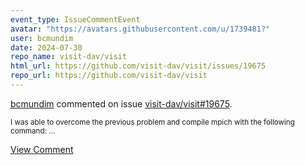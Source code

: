 ```yaml
---
event_type: IssueCommentEvent
avatar: "https://avatars.githubusercontent.com/u/1739481?"
user: bcmundim
date: 2024-07-30
repo_name: visit-dav/visit
html_url: https://github.com/visit-dav/visit/issues/19675
repo_url: https://github.com/visit-dav/visit
---
```


<a href='https://github.com/bcmundim' target='_blank'>bcmundim</a> commented on issue <a href='https://github.com/visit-dav/visit/issues/19675' target='_blank'>visit-dav/visit#19675</a>.

<small>I was able to overcome the previous problem and compile mpich with the following command:...</small>

<a href='https://github.com/visit-dav/visit/issues/19675' target='_blank'>View Comment</a>